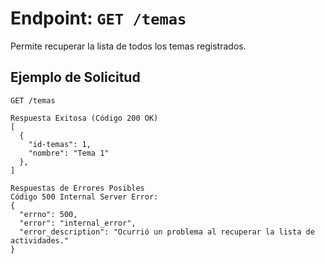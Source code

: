 # Endpoint: `GET /temas`

Permite recuperar la lista de todos los temas registrados.

## Ejemplo de Solicitud
```http
GET /temas

Respuesta Exitosa (Código 200 OK)
[
  {
    "id-temas": 1,
    "nombre": "Tema 1"
  },
]

Respuestas de Errores Posibles
Código 500 Internal Server Error:
{
  "errno": 500,
  "error": "internal_error",
  "error_description": "Ocurrió un problema al recuperar la lista de actividades."
}